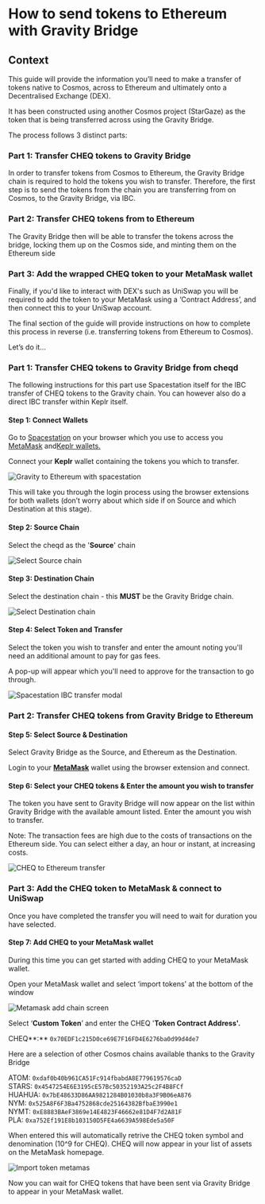 # How to send tokens to Ethereum with Gravity Bridge

## Context

This guide will provide the information you’ll need to make a transfer of tokens native to Cosmos, across to Ethereum and ultimately onto a Decentralised Exchange (DEX).

It has been constructed using another Cosmos project (StarGaze) as the token that is being transferred across using the Gravity Bridge.

The process follows 3 distinct parts:

### Part 1: Transfer CHEQ tokens to Gravity Bridge

In order to transfer tokens from Cosmos to Ethereum, the Gravity Bridge chain is required to hold the tokens you wish to transfer. Therefore, the first step is to send the tokens from the chain you are transferring from on Cosmos, to the Gravity Bridge, via IBC.

### Part 2: Transfer CHEQ tokens from to Ethereum

The Gravity Bridge then will be able to transfer the tokens across the bridge, locking them up on the Cosmos side, and minting them on the Ethereum side

### Part 3: Add the wrapped CHEQ token to your MetaMask wallet

Finally, if you'd like to interact with DEX's such as UniSwap you will be required to add the token to your MetaMask using a ‘Contract Address’, and then connect this to your UniSwap account.

The final section of the guide will provide instructions on how to complete this process in reverse (i.e. transferring tokens from Ethereum to Cosmos).

Let’s do it…

### Part 1: Transfer CHEQ tokens to Gravity Bridge from cheqd

The following instructions for this part use Spacestation itself for the IBC transfer of CHEQ tokens to the Gravity chain. You can however also do a direct IBC transfer within Keplr itself.

#### Step 1: Connect Wallets

Go to [Spacestation](https://spacestation.zone/) on your browser which you use to access you [MetaMask](https://metamask.io/) and[Keplr wallets.](https://www.keplr.app/)

Connect your **Keplr** wallet containing the tokens you which to transfer.

![Gravity to Ethereum with spacestation](../../../.gitbook/assets/gravity-ethereum.png)

This will take you through the login process using the browser extensions for both wallets (don’t worry about which side if on Source and which Destination at this stage).

#### Step 2: Source Chain

Select the cheqd as the '**Source**' chain

![Select Source chain](../../../.gitbook/assets/select-chain.png)

#### Step 3: Destination Chain

Select the destination chain - this **MUST** be the Gravity Bridge chain.

![Select Destination chain](../../../.gitbook/assets/select-chain.png)

#### Step 4: Select Token and Transfer

Select the token you wish to transfer and enter the amount noting you'll need an additional amount to pay for gas fees.

A pop-up will appear which you'll need to approve for the transaction to go through.

![Spacestation IBC transfer modal](../../../.gitbook/assets/keplr-transfer-popup-1.png)

### Part 2: Transfer CHEQ tokens from Gravity Bridge to Ethereum

#### Step 5: Select Source & Destination

Select Gravity Bridge as the Source, and Ethereum as the Destination.

Login to your [**MetaMask**](https://metamask.io/) wallet using the browser extension and connect.

#### Step 6: Select your CHEQ tokens & Enter the amount you wish to transfer

The token you have sent to Gravity Bridge will now appear on the list within Gravity Bridge with the available amount listed. Enter the amount you wish to transfer.

Note: The transaction fees are high due to the costs of transactions on the Ethereum side. You can select either a day, an hour or instant, at increasing costs.

![CHEQ to Ethereum transfer](../../../.gitbook/assets/gravity-ethereum-transfer.png)

### Part 3: Add the CHEQ token to MetaMask & connect to UniSwap

Once you have completed the transfer you will need to wait for duration you have selected.

#### Step 7: Add CHEQ to your MetaMask wallet

During this time you can get started with adding CHEQ to your MetaMask wallet.

Open your MetaMask wallet and select ‘import tokens’ at the bottom of the window

![Metamask add chain screen](../../../.gitbook/assets/add-chain-metamask.png)

Select ‘**Custom Token**’ and enter the CHEQ '**Token Contract Address'.**

CHEQ\*\*:\*\* `0x70EDF1c215D0ce69E7F16FD4E6276ba0d99d4de7`

Here are a selection of other Cosmos chains available thanks to the Gravity Bridge

ATOM: `0xdaf0b40b961CA51Fc914fbabdA8E779619576caD`\
STARS: `0x4547254E6E3195cE57Bc50352193A25c2F4B8FCf`\
HUAHUA: `0x7bE48633D86AA9821284B01030b8a3F9B06eA876`\
NYM: `0x525A8F6F3Ba4752868cde25164382BfbaE3990e1`\
NYMT: `0xE8883BAeF3869e14E4823F46662e81D4F7d2A81F`\
PLA: `0xa752Ef191E8b103150D5FE4a6639A598Ede5a50F`

When entered this will automatically retrive the CHEQ token symbol and denomination (10^9 for CHEQ). CHEQ will now appear in your list of assets on the MetaMask homepage.

![Import token metamas](../../../.gitbook/assets/import-token-metamask.png)

Now you can wait for CHEQ tokens that have been sent via Gravity Bridge to appear in your MetaMask wallet.
